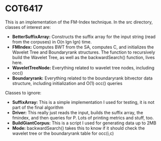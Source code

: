 # COT6417

This is an implementation of the FM-Index technique. In the src directory, classes of interest are:

- **BetterSuffixArray:** Constructs the suffix array for the input string (read from the corpuses) in O(n lgn lgn) time. 
- **FMIndex:** Computes BWT from the SA, computes C, and initializes the Wavelet Tree and Boundaryrank structures. The function to recursively build the Wavelet Tree, as well as the backwardSearch() function, lives here.
- **WaveletTreeNode:** Everything related to wavelet tree nodes, including occ()
- **Boundaryrank:** Everything related to the boundaryrank bitvector data structure, including initialization and O(1) occ() queries

Classes to ignore:
- **SuffixArray:** This is a simple implementation I used for testing, it is not part of the final algorithm
- **Driver:** This really just reads the input, builds the suffix array, the fmindex, and then queries for P. Lots of printing metrics and stuff, too.
- **BuildGiantCorpus:** This is a script I used for generating data up to 2MB
- **Mode:** backwardSearch() takes this to know if it should check the wavelet tree or the boundaryrank table for occ(i,c)
